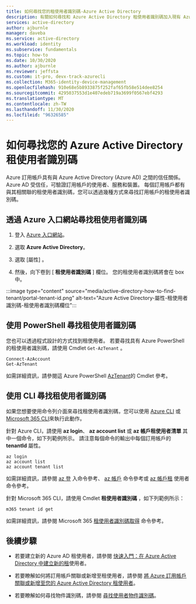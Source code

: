 ```yaml
---
title: 如何尋找您的租使用者識別碼-Azure Active Directory
description: 有關如何尋找和 Azure Active Directory 租使用者識別碼加入現有 Azure 訂用帳戶的指示。
services: active-directory
author: ajburnle
manager: daveba
ms.service: active-directory
ms.workload: identity
ms.subservice: fundamentals
ms.topic: how-to
ms.date: 10/30/2020
ms.author: ajburnle
ms.reviewer: jeffsta
ms.custom: it-pro, devx-track-azurecli
ms.collection: M365-identity-device-management
ms.openlocfilehash: 910e68e5b8933875f252faf65fb58e514dee8254
ms.sourcegitcommit: 4295037553d1e407edeb719a3699f0567ebf4293
ms.translationtype: MT
ms.contentlocale: zh-TW
ms.lasthandoff: 11/30/2020
ms.locfileid: "96326585"
---
```

# <a name="how-to-find-your-azure-active-directory-tenant-id"></a>如何尋找您的 Azure Active Directory 租使用者識別碼

Azure 訂用帳戶具有與 Azure Active Directory (Azure AD) 之間的信任關係。 Azure AD 受信任，可驗證訂用帳戶的使用者、服務和裝置。 每個訂用帳戶都有與其相關聯的租使用者識別碼，您可以透過幾種方式來尋找訂用帳戶的租使用者識別碼。

## <a name="find-tenant-id-through-the-azure-portal"></a>透過 Azure 入口網站尋找租使用者識別碼

1. 登入 [Azure 入口網站](https://portal.azure.com)。
 
1. 選取 **Azure Active Directory**。

1. 選取 [屬性] 。

1. 然後，向下卷到 [ **租使用者識別碼** ] 欄位。 您的租使用者識別碼將會在 box 中。

:::image type="content" source="media/active-directory-how-to-find-tenant/portal-tenant-id.png" alt-text="Azure Active Directory-屬性-租使用者識別碼-租使用者識別碼欄位":::

## <a name="find-tenant-id-with-powershell"></a>使用 PowerShell 尋找租使用者識別碼

您也可以透過程式設計的方式找到租使用者。 若要尋找具有 Azure PowerShell 的租使用者識別碼，請使用 Cmdlet `Get-AzTenant` 。

```azurepowershell-interactive
Connect-AzAccount
Get-AzTenant
```
   
如需詳細資訊，請參閱這 Azure PowerShell [AzTenant](/powershell/module/az.accounts/get-aztenant)的 Cmdlet 參考。


## <a name="find-tenant-id-with-cli"></a>使用 CLI 尋找租使用者識別碼
如果您想要使用命令列介面來尋找租使用者識別碼，您可以使用 [Azure CLI](/cli/azure/install-azure-cli) 或 [Microsoft 365 CLI](https://pnp.github.io/cli-microsoft365/)來執行此動作。 

針對 Azure CLI，請使用 **az login**、 **az account list** 或 **az 帳戶租使用者清單** 其中一個命令，如下列範例所示。 請注意每個命令的輸出中每個訂用帳戶的 **tenantId** 屬性。

```azurecli-interactive
az login
az account list
az account tenant list
```

如需詳細資訊，請參閱 [az 登](/cli/azure/reference-index#az_login) 入命令參考、 [az 帳戶](/cli/azure/ext/account/account) 命令參考或 [az 帳戶租](/cli/azure/ext/account/account/tenant) 使用者命令參考。


針對 Microsoft 365 CLI，請使用 Cmdlet **租使用者識別碼** ，如下列範例所示：
 
```cli
m365 tenant id get
```

如需詳細資訊，請參閱 Microsoft 365 [租使用者識別碼取得](https://pnp.github.io/cli-microsoft365/cmd/tenant/id/id-get/) 命令參考。


## <a name="next-steps"></a>後續步驟

- 若要建立新的 Azure AD 租使用者，請參閱 [快速入門：在 Azure Active Directory 中建立新的租](active-directory-access-create-new-tenant.md)使用者。

- 若要瞭解如何將訂用帳戶關聯或新增至租使用者，請參閱 [將 Azure 訂用帳戶關聯或新增至您的 Azure Active Directory 租使用者](active-directory-how-subscriptions-associated-directory.md)。

- 若要瞭解如何尋找物件識別碼，請參閱 [尋找使用者物件識別碼](/partner-center/find-ids-and-domain-names#find-the-user-object-id)。